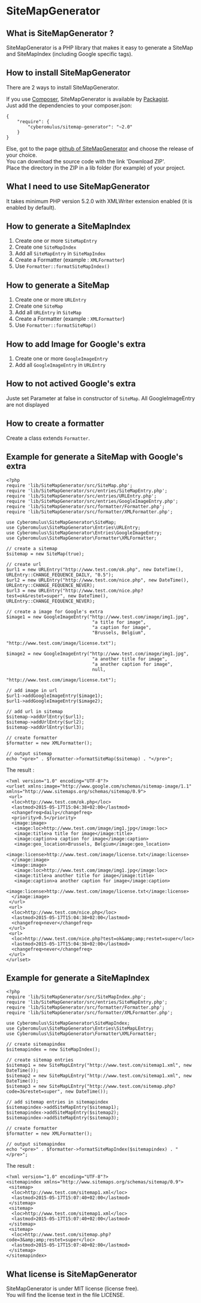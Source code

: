 # SiteMapGenerator

## What is SiteMapGenerator ? 
SiteMapGenerator is a PHP library that makes it easy to generate a SiteMap and SiteMapIndex (including Google specific tags).

## How to install SiteMapGenerator
There are 2 ways to install SiteMapGenerator.

If you use [Composer](https://getcomposer.org/), SiteMapGenerator is available by [Packagist](https://packagist.org).  
Just add the dependencies to your composer.json:  
	
	{
		"require": {
            "cyberomulus/sitemap-generator": "~2.0"
        }
    }
	
Else, got to the page [github of SiteMapGenerator](https://github.com/cyberomulus/SiteMapGenerator) and choose the release of your choice.  
You can download the source code with the link 'Download ZIP'.  
Place the directory in the ZIP in a lib folder (for example) of your project.

## What I need to use SiteMapGenerator

It takes minimum PHP version 5.2.0 with XMLWriter extension enabled (it is enabled by default).

## How to generate a SiteMapIndex

1. Create one or more `SiteMapEntry`
2. Create one `SiteMapIndex`
3. Add all `SiteMapEntry` in `SiteMapIndex`
4. Create a Formatter (example : `XMLFormatter`)
5. Use `Formatter::formatSiteMapIndex()`

## How to generate a SiteMap

1. Create one or more `URLEntry`
2. Create one `SiteMap`
3. Add all `URLEntry` in `SiteMap`
4. Create a Formatter (example : `XMLFormatter`)
5. Use `Formatter::formatSiteMap()`

## How to add Image for Google's extra

1. Create one or more `GoogleImageEntry`
2. Add all `GoogleImageEntry` in `URLEntry`

## How to not actived Google's extra

Juste set Parameter at false in constructor of `SiteMap`.
All GoogleImageEntry are not displayed

## How to create a formatter

Create a class extends `Formatter`.


## Example for generate a SiteMap with Google's extra

	<?php
	require 'lib/SiteMapGenerator/src/SiteMap.php';
	require 'lib/SiteMapGenerator/src/entries/SiteMapEntry.php';
	require 'lib/SiteMapGenerator/src/entries/URLEntry.php';
	require 'lib/SiteMapGenerator/src/entries/GoogleImageEntry.php';
	require 'lib/SiteMapGenerator/src/formatter/Formatter.php';
	require 'lib/SiteMapGenerator/src/formatter/XMLFormatter.php';
	
	use Cyberomulus\SiteMapGenerator\SiteMap;
	use Cyberomulus\SiteMapGenerator\Entries\URLEntry;
	use Cyberomulus\SiteMapGenerator\Entries\GoogleImageEntry;
	use Cyberomulus\SiteMapGenerator\Formatter\XMLFormatter;
	
	// create a sitemap
	$sitemap = new SiteMap(true);
	
	// create url
	$url1 = new URLEntry("http://www.test.com/ok.php", new DateTime(), URLEntry::CHANGE_FEQUENCE_DAILY, "0.5");
	$url2 = new URLEntry("http://www.test.com/nice.php", new DateTime(), URLEntry::CHANGE_FEQUENCE_NEVER);
	$url3 = new URLEntry("http://www.test.com/nice.php?test=ok&restet=super", new DateTime(), URLEntry::CHANGE_FEQUENCE_NEVER);
	
	// create a image for Google's extra
	$image1 = new GoogleImageEntry("http://www.test.com/image/img1.jpg", 
									"a title for image", 
									"a caption for image", 
									"Brussels, Belgium", 
									"http://www.test.com/image/license.txt");
	
	$image2 = new GoogleImageEntry("http://www.test.com/image/img1.jpg",
									"a another title for image",
									"a another caption for image",
									null,
									"http://www.test.com/image/license.txt");
	
	// add image in url
	$url1->addGoogleImageEntry($image1);
	$url1->addGoogleImageEntry($image2);
	
	// add url in sitemap
	$sitemap->addUrlEntry($url1);
	$sitemap->addUrlEntry($url2);
	$sitemap->addUrlEntry($url3);
	
	// create formatter
	$formatter = new XMLFormatter();
	
	// output sitemap
	echo "<pre>" . $formatter->formatSiteMap($sitemap) . "</pre>";

The result :
	
	<?xml version="1.0" encoding="UTF-8"?>
	<urlset xmlns:image="http://www.google.com/schemas/sitemap-image/1.1" xmlns="http://www.sitemaps.org/schemas/sitemap/0.9">
	 <url>
	  <loc>http://www.test.com/ok.php</loc>
	  <lastmod>2015-05-17T15:04:38+02:00</lastmod>
	  <changefreq>daily</changefreq>
	  <priority>0.5</priority>
	  <image:image>
	   <image:loc>http://www.test.com/image/img1.jpg</image:loc>
	   <image:title>a title for image</image:title>
	   <image:caption>a caption for image</image:caption>
	   <image:geo_location>Brussels, Belgium</image:geo_location>
	   <image:license>http://www.test.com/image/license.txt</image:license>
	  </image:image>
	  <image:image>
	   <image:loc>http://www.test.com/image/img1.jpg</image:loc>
	   <image:title>a another title for image</image:title>
	   <image:caption>a another caption for image</image:caption>
	   <image:license>http://www.test.com/image/license.txt</image:license>
	  </image:image>
	 </url>
	 <url>
	  <loc>http://www.test.com/nice.php</loc>
	  <lastmod>2015-05-17T15:04:38+02:00</lastmod>
	  <changefreq>never</changefreq>
	 </url>
	 <url>
	  <loc>http://www.test.com/nice.php?test=ok&amp;amp;restet=super</loc>
	  <lastmod>2015-05-17T15:04:38+02:00</lastmod>
	  <changefreq>never</changefreq>
	 </url>
	</urlset>

## Example for generate a SiteMapIndex
	<?php
	require 'lib/SiteMapGenerator/src/SiteMapIndex.php';
	require 'lib/SiteMapGenerator/src/entries/SiteMapEntry.php';
	require 'lib/SiteMapGenerator/src/formatter/Formatter.php';
	require 'lib/SiteMapGenerator/src/formatter/XMLFormatter.php';
	
	use Cyberomulus\SiteMapGenerator\SiteMapIndex;
	use Cyberomulus\SiteMapGenerator\Entries\SiteMapLEntry;
	use Cyberomulus\SiteMapGenerator\Formatter\XMLFormatter;
	
	// create sitemapindex
	$sitemapindex = new SiteMapIndex();
	
	// create sitemap entries
	$sitemap1 = new SiteMapLEntry("http://www.test.com/sitemap1.xml", new DateTime());
	$sitemap2 = new SiteMapLEntry("http://www.test.com/sitemap1.xml", new DateTime());
	$sitemap3 = new SiteMapLEntry("http://www.test.com/sitemap.php?code=3&restet=super", new DateTime());
	
	// add sitemap entries in sitemapindex
	$sitemapindex->addSiteMapEntry($sitemap1);
	$sitemapindex->addSiteMapEntry($sitemap2);
	$sitemapindex->addSiteMapEntry($sitemap3);
	
	// create formatter
	$formatter = new XMLFormatter();
	
	// output sitemapindex
	echo "<pre>" . $formatter->formatSiteMapIndex($sitemapindex) . "</pre>";

The result :

	<?xml version="1.0" encoding="UTF-8"?>
	<sitemapindex xmlns="http://www.sitemaps.org/schemas/sitemap/0.9">
	 <sitemap>
	  <loc>http://www.test.com/sitemap1.xml</loc>
	  <lastmod>2015-05-17T15:07:40+02:00</lastmod>
	 </sitemap>
	 <sitemap>
	  <loc>http://www.test.com/sitemap1.xml</loc>
	  <lastmod>2015-05-17T15:07:40+02:00</lastmod>
	 </sitemap>
	 <sitemap>
	  <loc>http://www.test.com/sitemap.php?code=3&amp;amp;restet=super</loc>
	  <lastmod>2015-05-17T15:07:40+02:00</lastmod>
	 </sitemap>
	</sitemapindex>

## What license is SiteMapGenerator
SiteMapGenerator is under MIT license (license free).  
You will find the license text in the file LICENSE.